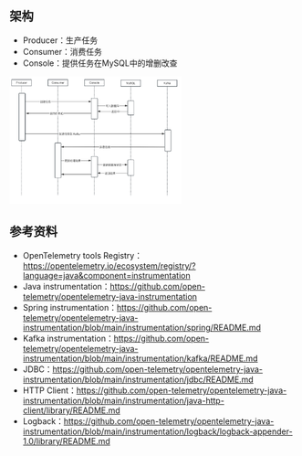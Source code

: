 ## 架构

- Producer：生产任务
- Consumer：消费任务
- Console：提供任务在MySQL中的增删改查

<img src=./images/architecture.png width=60% />


## 参考资料

- OpenTelemetry tools Registry： https://opentelemetry.io/ecosystem/registry/?language=java&component=instrumentation
- Java instrumentation：https://github.com/open-telemetry/opentelemetry-java-instrumentation
- Spring instrumentation：https://github.com/open-telemetry/opentelemetry-java-instrumentation/blob/main/instrumentation/spring/README.md
- Kafka instrumentation：https://github.com/open-telemetry/opentelemetry-java-instrumentation/blob/main/instrumentation/kafka/README.md
- JDBC：https://github.com/open-telemetry/opentelemetry-java-instrumentation/blob/main/instrumentation/jdbc/README.md
- HTTP Client：https://github.com/open-telemetry/opentelemetry-java-instrumentation/blob/main/instrumentation/java-http-client/library/README.md
- Logback：https://github.com/open-telemetry/opentelemetry-java-instrumentation/blob/main/instrumentation/logback/logback-appender-1.0/library/README.md
